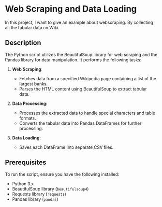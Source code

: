 # Web Scraping and Data Loading

In this project, I want to give an example about webscraping. By collecting all the tabular data on Wiki. 

## Description

The Python script utilizes the BeautifulSoup library for web scraping and the Pandas library for data manipulation. It performs the following tasks:

1. **Web Scraping**: 
   - Fetches data from a specified Wikipedia page containing a list of the largest banks.
   - Parses the HTML content using BeautifulSoup to extract tabular data.

2. **Data Processing**:
   - Processes the extracted data to handle special characters and table formats.
   - Converts the tabular data into Pandas DataFrames for further processing.

3. **Data Loading**:
   - Saves each DataFrame into separate CSV files.

## Prerequisites

To run the script, ensure you have the following installed:

- Python 3.x
- BeautifulSoup library (`beautifulsoup4`)
- Requests library (`requests`)
- Pandas library (`pandas`)

